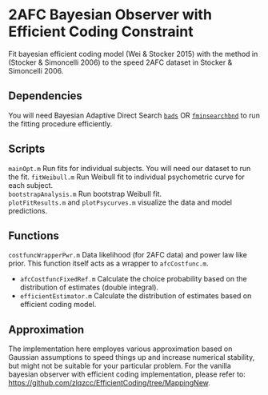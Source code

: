 # 2AFC Bayesian Observer with Efficient Coding Constraint 
Fit bayesian efficient coding model (Wei & Stocker 2015) with the method in (Stocker & Simoncelli 2006) to the speed 2AFC dataset in Stocker & Simoncelli 2006.

## Dependencies
You will need Bayesian Adaptive Direct Search [`bads`](https://github.com/lacerbi/bads) OR [`fminsearchbnd`](https://www.mathworks.com/matlabcentral/fileexchange/8277-fminsearchbnd-fminsearchcon) to run the fitting procedure efficiently.

## Scripts
`mainOpt.m` Run fits for individual subjects. You will need our dataset to run the fit.
`fitWeibull.m` Run Weibull fit to individual psychometric curve for each subject.  
`bootstrapAnalysis.m` Run bootstrap Weibull fit.  
`plotFitResults.m` and `plotPsycurves.m` visualize the data and model predictions.  

## Functions
`costfuncWrapperPwr.m` Data likelihood (for 2AFC data) and power law like prior. This function itself acts as a wrapper to `afcCostfunc.m`.
- `afcCostfuncFixedRef.m` Calculate the choice probability based on the distribution of estimates (double integral).
- `efficientEstimator.m` Calculate the distribution of estimates based on efficient coding model.

## Approximation
The implementation here employes various approximation based on Gaussian assumptions to speed things up and increase numerical stability, but might not be suitable for your particular problem. For the vanilla bayesian observer with efficient coding implementation, please refer to: https://github.com/zlqzcc/EfficientCoding/tree/MappingNew.
